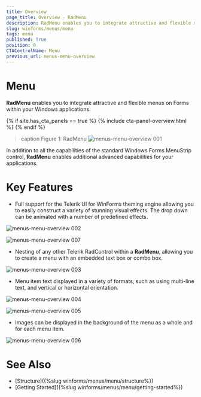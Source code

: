 ```yaml
---
title: Overview
page_title: Overview - RadMenu
description: RadMenu enables you to integrate attractive and flexible menus on Forms within your Windows applications.
slug: winforms/menus/menu
tags: menu
published: True
position: 0
CTAControlName: Menu
previous_url: menus-menu-overview
---
```


# Menu

**RadMenu** enables you to integrate attractive and flexible menus on Forms within your Windows applications.

{% if site.has_cta_panels == true %}
{% include cta-panel-overview.html %}
{% endif %}

>caption Figure 1: RadMenu
![menus-menu-overview 001](images/menus-menu-overview001.png)

In addition to all the capabilities of the standard Windows Forms MenuStrip control, **RadMenu** enables additional       advanced capabilities for your applications. 

# Key Features       

* Full support for the Telerik UI for WinForms theming engine allowing you to easily construct a variety of stunning visual effects. The drop down can be animated with a number of predefined effects.

![menus-menu-overview 002](images/menus-menu-overview002.png)

![menus-menu-overview 007](images/menus-menu-overview007.png)

* Nesting of any other Telerik RadControl within a **RadMenu**, allowing you to create a menu with an embedded text box or combo box.

![menus-menu-overview 003](images/menus-menu-overview003.png)

* Menu item text displayed in a variety of formats, such as using multi-line text, and vertical or horizontal orientation.
            
![menus-menu-overview 004](images/menus-menu-overview004.png)

![menus-menu-overview 005](images/menus-menu-overview005.png)

* Images can be displayed in the background of the menu as a whole and for each menu item.

![menus-menu-overview 006](images/menus-menu-overview006.png)


# See Also

* [Structure]({%slug winforms/menus/menu/structure%})	
* [Getting Started]({%slug winforms/menus/menu/getting-started%})	
